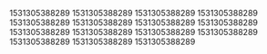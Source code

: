 1531305388289
1531305388289
1531305388289
1531305388289
1531305388289
1531305388289
1531305388289
1531305388289
1531305388289
1531305388289
1531305388289
1531305388289
1531305388289
1531305388289
1531305388289